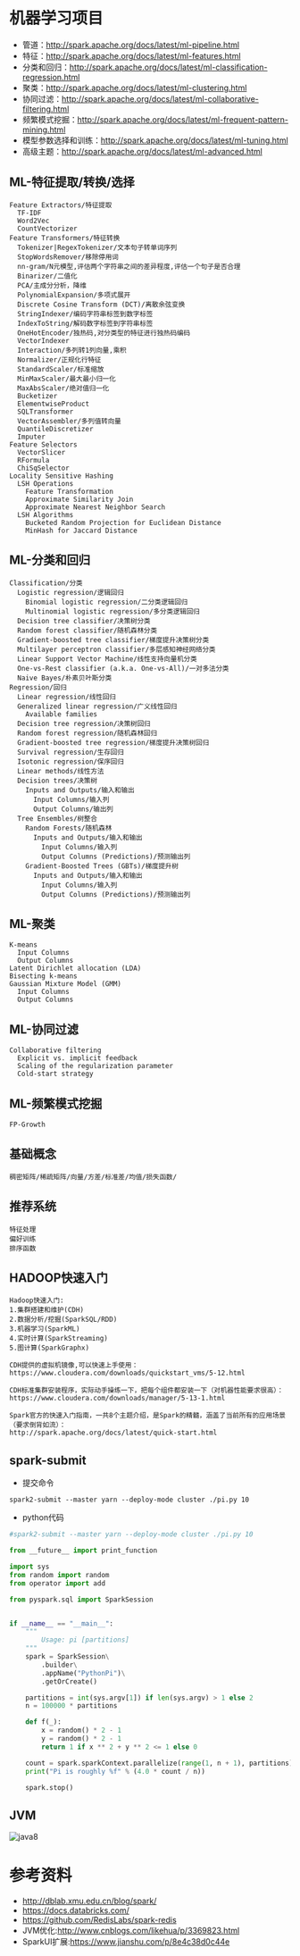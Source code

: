
# 机器学习项目
- 管道：http://spark.apache.org/docs/latest/ml-pipeline.html
- 特征：http://spark.apache.org/docs/latest/ml-features.html
- 分类和回归：http://spark.apache.org/docs/latest/ml-classification-regression.html
- 聚类：http://spark.apache.org/docs/latest/ml-clustering.html
- 协同过滤：http://spark.apache.org/docs/latest/ml-collaborative-filtering.html
- 频繁模式挖掘：http://spark.apache.org/docs/latest/ml-frequent-pattern-mining.html
- 模型参数选择和训练：http://spark.apache.org/docs/latest/ml-tuning.html
- 高级主题：http://spark.apache.org/docs/latest/ml-advanced.html

## ML-特征提取/转换/选择
```
Feature Extractors/特征提取
  TF-IDF
  Word2Vec
  CountVectorizer
Feature Transformers/特征转换
  Tokenizer|RegexTokenizer/文本句子转单词序列
  StopWordsRemover/移除停用词
  nn-gram/N元模型,评估两个字符串之间的差异程度,评估一个句子是否合理
  Binarizer/二值化
  PCA/主成分分析，降维
  PolynomialExpansion/多项式展开
  Discrete Cosine Transform (DCT)/离散余弦变换
  StringIndexer/编码字符串标签到数字标签
  IndexToString/解码数字标签到字符串标签
  OneHotEncoder/独热码,对分类型的特征进行独热码编码
  VectorIndexer
  Interaction/多列转1列向量,乘积
  Normalizer/正规化行特征
  StandardScaler/标准缩放
  MinMaxScaler/最大最小归一化
  MaxAbsScaler/绝对值归一化
  Bucketizer
  ElementwiseProduct
  SQLTransformer
  VectorAssembler/多列值转向量
  QuantileDiscretizer
  Imputer
Feature Selectors
  VectorSlicer
  RFormula
  ChiSqSelector
Locality Sensitive Hashing
  LSH Operations
    Feature Transformation
    Approximate Similarity Join
    Approximate Nearest Neighbor Search
  LSH Algorithms
    Bucketed Random Projection for Euclidean Distance
    MinHash for Jaccard Distance
```

## ML-分类和回归
```
Classification/分类
  Logistic regression/逻辑回归
    Binomial logistic regression/二分类逻辑回归
    Multinomial logistic regression/多分类逻辑回归
  Decision tree classifier/决策树分类
  Random forest classifier/随机森林分类
  Gradient-boosted tree classifier/梯度提升决策树分类
  Multilayer perceptron classifier/多层感知神经网络分类
  Linear Support Vector Machine/线性支持向量机分类
  One-vs-Rest classifier (a.k.a. One-vs-All)/一对多法分类
  Naive Bayes/朴素贝叶斯分类
Regression/回归
  Linear regression/线性回归
  Generalized linear regression/广义线性回归
    Available families
  Decision tree regression/决策树回归
  Random forest regression/随机森林回归
  Gradient-boosted tree regression/梯度提升决策树回归
  Survival regression/生存回归
  Isotonic regression/保序回归
  Linear methods/线性方法
  Decision trees/决策树
    Inputs and Outputs/输入和输出
      Input Columns/输入列
      Output Columns/输出列
  Tree Ensembles/树整合
    Random Forests/随机森林
      Inputs and Outputs/输入和输出
        Input Columns/输入列
        Output Columns (Predictions)/预测输出列
    Gradient-Boosted Trees (GBTs)/梯度提升树
      Inputs and Outputs/输入和输出
        Input Columns/输入列
        Output Columns (Predictions)/预测输出列
```

## ML-聚类
```
K-means
  Input Columns
  Output Columns
Latent Dirichlet allocation (LDA)
Bisecting k-means
Gaussian Mixture Model (GMM)
  Input Columns
  Output Columns
```

## ML-协同过滤
```
Collaborative filtering
  Explicit vs. implicit feedback
  Scaling of the regularization parameter
  Cold-start strategy
```

## ML-频繁模式挖掘
```
FP-Growth
```

## 基础概念
```
稠密矩阵/稀疏矩阵/向量/方差/标准差/均值/损失函数/
```

## 推荐系统
```
特征处理
偏好训练
排序函数
```

## HADOOP快速入门
```
Hadoop快速入门:
1.集群搭建和维护(CDH)
2.数据分析/挖掘(SparkSQL/RDD)
3.机器学习(SparkML)
4.实时计算(SparkStreaming)
5.图计算(SparkGraphx)

CDH提供的虚拟机镜像,可以快速上手使用：
https://www.cloudera.com/downloads/quickstart_vms/5-12.html

CDH标准集群安装程序，实际动手操练一下，把每个组件都安装一下（对机器性能要求很高）：
https://www.cloudera.com/downloads/manager/5-13-1.html

Spark官方的快速入门指南，一共8个主题介绍，是Spark的精髓，涵盖了当前所有的应用场景（要求倒背如流）：
http://spark.apache.org/docs/latest/quick-start.html
```

## spark-submit
- 提交命令

```shell
spark2-submit --master yarn --deploy-mode cluster ./pi.py 10
```

- python代码

```python
#spark2-submit --master yarn --deploy-mode cluster ./pi.py 10

from __future__ import print_function

import sys
from random import random
from operator import add

from pyspark.sql import SparkSession


if __name__ == "__main__":
    """
        Usage: pi [partitions]
    """
    spark = SparkSession\
        .builder\
        .appName("PythonPi")\
        .getOrCreate()

    partitions = int(sys.argv[1]) if len(sys.argv) > 1 else 2
    n = 100000 * partitions

    def f(_):
        x = random() * 2 - 1
        y = random() * 2 - 1
        return 1 if x ** 2 + y ** 2 <= 1 else 0

    count = spark.sparkContext.parallelize(range(1, n + 1), partitions).map(f).reduce(add)
    print("Pi is roughly %f" % (4.0 * count / n))

    spark.stop()
```

## JVM
![java8](/img/java8.png)

# 参考资料
- http://dblab.xmu.edu.cn/blog/spark/
- https://docs.databricks.com/
- https://github.com/RedisLabs/spark-redis
- JVM优化:http://www.cnblogs.com/likehua/p/3369823.html
- SparkUI扩展:https://www.jianshu.com/p/8e4c38d0c44e
